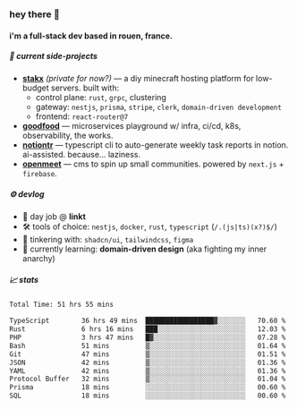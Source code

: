 ### hey there 👋

#### i'm a full-stack dev based in rouen, france.

##### 🚧 current side-projects

- [**stakx**](https://stakx.fr) *(private for now?)* — a diy minecraft hosting platform for low-budget servers. built with:
  - control plane: `rust`, `grpc`, clustering
  - gateway: `nestjs`, `prisma`, `stripe`, `clerk`, `domain-driven development`
  - frontend: `react-router@7`
- [**goodfood**](https://github.com/floriaaan/goodfood) — microservices playground w/ infra, ci/cd, k8s, observability, the works.
- [**notiontr**](https://github.com/floriaaan/notion-task-reporter) — typescript cli to auto-generate weekly task reports in notion. ai-assisted. because... laziness.
- [**openmeet**](https://github.com/floriaaan/openmeet) — cms to spin up small communities. powered by `next.js` + `firebase`.

##### ⚙️ devlog

- 🏢 day job @ **linkt**
- 🛠️ tools of choice: `nestjs`, `docker`, `rust`, `typescript` (`/.(js|ts)(x?)$/`)
- 🎨 tinkering with: `shadcn/ui`, `tailwindcss`, `figma`
- 🧠 currently learning: **domain-driven design** (aka fighting my inner anarchy)

##### 📈 stats

<!--START_SECTION:waka-->

```txt
Total Time: 51 hrs 55 mins

TypeScript        36 hrs 49 mins  █████████████████▓░░░░░░░   70.60 %
Rust              6 hrs 16 mins   ███░░░░░░░░░░░░░░░░░░░░░░   12.03 %
PHP               3 hrs 47 mins   █▓░░░░░░░░░░░░░░░░░░░░░░░   07.28 %
Bash              51 mins         ▒░░░░░░░░░░░░░░░░░░░░░░░░   01.64 %
Git               47 mins         ▒░░░░░░░░░░░░░░░░░░░░░░░░   01.51 %
JSON              42 mins         ▒░░░░░░░░░░░░░░░░░░░░░░░░   01.36 %
YAML              42 mins         ▒░░░░░░░░░░░░░░░░░░░░░░░░   01.36 %
Protocol Buffer   32 mins         ▒░░░░░░░░░░░░░░░░░░░░░░░░   01.04 %
Prisma            18 mins         ░░░░░░░░░░░░░░░░░░░░░░░░░   00.60 %
SQL               18 mins         ░░░░░░░░░░░░░░░░░░░░░░░░░   00.60 %
```

<!--END_SECTION:waka-->
